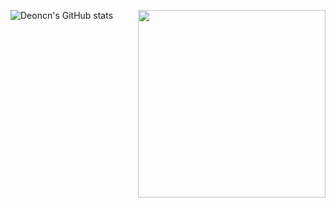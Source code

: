 ![Deoncn's GitHub stats](https://github-readme-stats.vercel.app/api?username=deoncn&bg_color=30,e96443,904e95&title_color=fff&text_color=fff) <img align="right" width="300" src="https://i.imgur.com/ugWb6BU.gif" />

